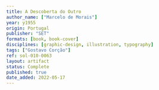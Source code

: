 ```yaml
---
title: A Descoberta do Outro
author_name: ["Marcelo de Morais"]
year: y1955
origin: Portugal
publisher: "SET"
formats: [book, book-cover]
disciplines: [graphic-design, illustration, typography]
tags: ["Gostavo Corção"]
ref: sol-010-0063
layout: artifact
status: Complete
published: true
date_added: 2022-05-17
---
```

